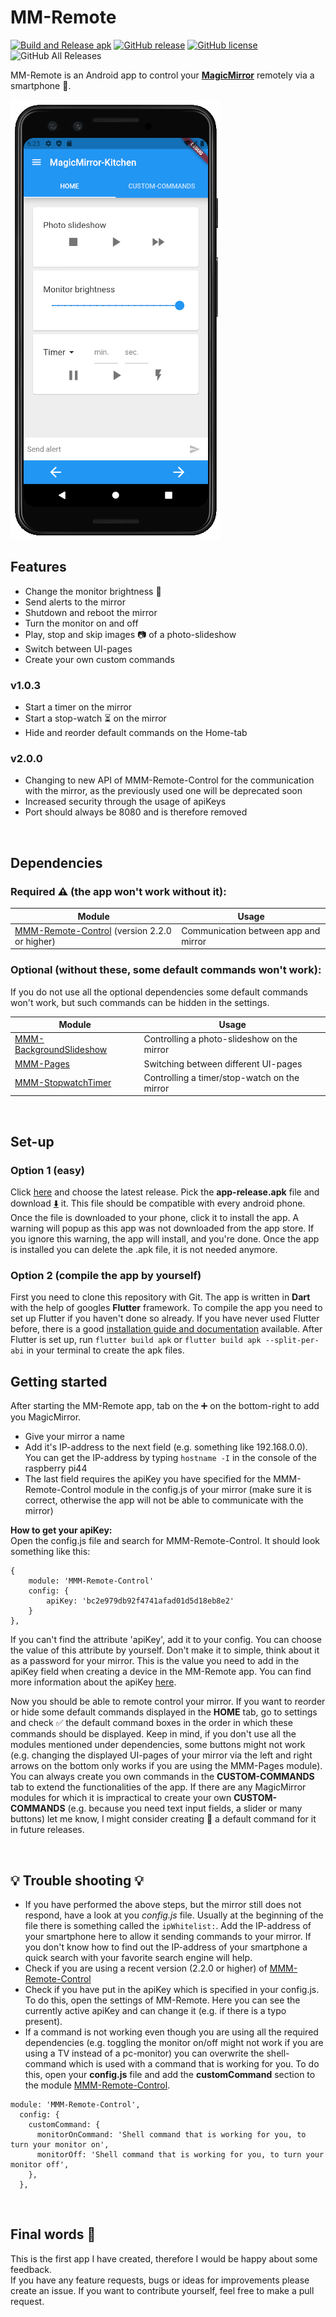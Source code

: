 # MM-Remote 
[![Build and Release apk](https://github.com/Klettner/MM-Remote/workflows/Build%20and%20Release%20apk/badge.svg)](https://GitHub.com/Klettner/MM-Remote/releases/)
[![GitHub release](https://img.shields.io/github/release/Klettner/MM-Remote)](https://GitHub.com/Klettner/MM-Remote/releases/)
[![GitHub license](https://img.shields.io/github/license/Klettner/MM-Remote)](https://github.com/Klettner/MM-Remote/blob/master/LICENSE)
![GitHub All Releases](https://img.shields.io/github/downloads/Klettner/MM-Remote/total)
  
MM-Remote is an Android app to control your [**MagicMirror**](https://magicmirror.builders/) remotely via a smartphone :iphone:.  
  
![](assets/currentDeviceHomeTab.png)
  
## Features ##
  * Change the monitor brightness :high_brightness:    
  * Send alerts to the mirror  
  * Shutdown and reboot the mirror  
  * Turn the monitor on and off  
  * Play, stop and skip images :camera: of a photo-slideshow
  * Switch between UI-pages  
  * Create your own custom commands  
    
### v1.0.3 ###
  * Start a timer on the mirror
  * Start a stop-watch :hourglass_flowing_sand: on the mirror
  * Hide and reorder default commands on the Home-tab  

### v2.0.0 ###
  * Changing to new API of MMM-Remote-Control for the communication with the mirror, as the previously used one will be deprecated soon
  * Increased security through the usage of apiKeys
  * Port should always be 8080 and is therefore removed
  
&nbsp;
## Dependencies ##
  
### Required :warning: (the app won't work without it): ###
| Module | Usage |
| ------ |------ |
| [MMM-Remote-Control](https://github.com/Jopyth/MMM-Remote-Control) (version 2.2.0 or higher)| Communication between app and mirror |
    
### Optional (without these, some default commands won't work): ###
If you do not use all the optional dependencies some default commands won't work, but such commands can be hidden in the settings.  

| Module | Usage |  
| ------ |------ |  
| [MMM-BackgroundSlideshow](https://github.com/darickc/MMM-BackgroundSlideshow) | Controlling a photo-slideshow on the mirror |  
| [MMM-Pages](https://github.com/edward-shen/MMM-pages) | Switching between different UI-pages |  
| [MMM-StopwatchTimer](https://github.com/klettner/MMM-StopwatchTimer) | Controlling a timer/stop-watch on the mirror |  
  
&nbsp;
## Set-up ##
### Option 1 (easy) ###
Click [here](https://github.com/Klettner/MM-Remote/releases) and choose the latest release. Pick the **app-release.apk** file and download [:arrow_down:](https://github.com/Klettner/MM-Remote/releases) it. This file should be compatible with every android phone. Once the file is downloaded to your phone, click it to install the app. A warning will popup as this app was not downloaded from the app store. If you ignore this warning, the app will install, and you're done. 
Once the app is installed you can delete the .apk file, it is not needed anymore.  

### Option 2 (compile the app by yourself) ###
First you need to clone this repository with Git. The app is written in **Dart** with the help of googles **Flutter** framework. To compile the app you need to set up Flutter if you haven't done so already. If you have never used Flutter before, there is a good [installation guide and documentation](https://flutter.dev/docs/get-started/install) available. After Flutter is set up, run ```flutter build apk``` or ```flutter build apk --split-per-abi``` in your terminal to create the apk files.

## Getting started ##
After starting the MM-Remote app, tab on the :heavy_plus_sign: on the bottom-right to add you MagicMirror. 
  - Give your mirror a name
  - Add it's IP-address to the next field (e.g. something like 192.168.0.0). You can get the IP-address by typing `hostname -I` in the console of the raspberry pi44 
  - The last field requires the apiKey you have specified for the MMM-Remote-Control module in the config.js of your mirror (make sure it is correct, otherwise the app will not be able to communicate with the mirror)

**How to get your apiKey:**  
Open the config.js file and search for MMM-Remote-Control. It should look something like this:  
```
{
    module: 'MMM-Remote-Control'
    config: {
        apiKey: 'bc2e979db92f4741afad01d5d18eb8e2'
    }
},
```
If you can't find the attribute 'apiKey', add it to your config. You can choose the value of this attribute by yourself.
Don't make it to simple, think about it as a password for your mirror. This is the value you need to add in the apiKey 
field when creating a device in the MM-Remote app. You can find more information about the apiKey [here](https://github.com/Jopyth/MMM-Remote-Control/blob/master/API/README.md).

Now you should be able to remote control your mirror. If you want to reorder or hide some default commands displayed in
the **HOME** tab, go to settings and check :white_check_mark: the default command boxes in the order in which these commands 
should be displayed. Keep in mind, if you don't use all the modules mentioned under dependencies, some buttons might not
work (e.g. changing the displayed UI-pages of your mirror via the left and right arrows on the bottom only works if you 
are using the MMM-Pages module). You can always create you own commands in the **CUSTOM-COMMANDS** tab to extend the 
functionalities of the app. If there are any MagicMirror modules for which it is impractical to create your own **CUSTOM-COMMANDS** (e.g. because you need text input fields, a slider or many buttons) let me know, I might consider creating :wrench: a default command for it in future releases.  
   
&nbsp;
## :bulb: Trouble shooting :bulb: ##  
  - If you have performed the above steps, but the mirror still does not respond, have a look at you *config.js* file. Usually at the beginning of the file there is  something called the `ipWhitelist:`. Add the IP-address of your smartphone here to allow it sending commands to your mirror. If you don't know how to find out the IP-address of your smartphone a quick search with your favorite search engine will help.  
  - Check if you are using a recent version (2.2.0 or higher) of [MMM-Remote-Control](https://github.com/Jopyth/MMM-Remote-Control)
  - Check if you have put in the apiKey which is specified in your config.js. To do this, open the settings of MM-Remote. Here you can see the currently active apiKey and can change it (e.g. if there is a typo present).
  - If a command is not working even though you are using all the required dependencies (e.g. toggling the monitor on/off might not work if you are using a TV instead of a pc-monitor) you can overwrite the shell-command which is used with a command that is working for you. To do this, open your **config.js** file and add the **customCommand** section to the module [MMM-Remote-Control](https://github.com/Jopyth/MMM-Remote-Control).  
  ```
  module: 'MMM-Remote-Control',
    config: {
      customCommand: {
        monitorOnCommand: 'Shell command that is working for you, to turn your monitor on',
        monitorOff: 'Shell command that is working for you, to turn your monitor off',
      },
    },  
  ```

&nbsp;
## Final words :tada: ##
This is the first app I have created, therefore I would be happy about some feedback.  
If you have any feature requests, bugs or ideas for improvements please create an issue. 
If you want to contribute yourself, feel free to make a pull request.

